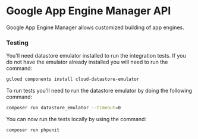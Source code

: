 # Google App Engine Manager API
Google App Engine Manager allows customized building of app engines.

### Testing

You'll need datastore emulator installed to run the integration tests. If you do not have the emulator already installed 
you will need to run the command:

```bash
gcloud components install cloud-datastore-emulator
```

To run tests you'll need to run the datastore emulator by doing the following command:
```bash
composer run datastore_emulator --timeout=0
```

You can now run the tests locally by using the command:
```bash
composer run phpunit
```
